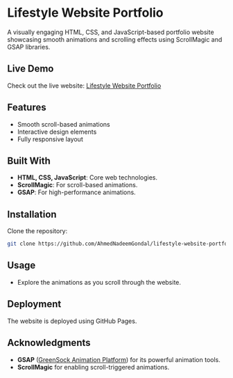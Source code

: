 # Lifestyle Website Portfolio

A visually engaging HTML, CSS, and JavaScript-based portfolio website showcasing smooth animations and scrolling effects using ScrollMagic and GSAP libraries.

## Live Demo
Check out the live website: [Lifestyle Website Portfolio](https://ahmednadeemgondal.github.io/lifestyle-website-portfolio/)

## Features
- Smooth scroll-based animations
- Interactive design elements
- Fully responsive layout

## Built With
- **HTML, CSS, JavaScript**: Core web technologies.
- **ScrollMagic**: For scroll-based animations.
- **GSAP**: For high-performance animations.

## Installation
Clone the repository:
   ```bash
   git clone https://github.com/AhmedNadeemGondal/lifestyle-website-portfolio.git
   ```
## Usage
- Explore the animations as you scroll through the website.

## Deployment
The website is deployed using GitHub Pages.

## Acknowledgments
- **GSAP** ([GreenSock Animation Platform](https://greensock.com/)) for its powerful animation tools.
- **ScrollMagic** for enabling scroll-triggered animations.
